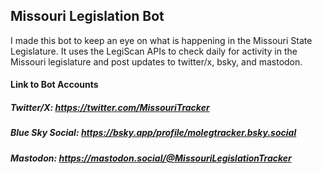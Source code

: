 ## Missouri Legislation Bot
I made this bot to keep an eye on what is happening in the Missouri State Legislature. It uses the LegiScan APIs to check daily for activity in the Missouri legislature and post updates to twitter/x, bsky, and mastodon.
#### Link to Bot Accounts
##### Twitter/X: https://twitter.com/MissouriTracker
##### Blue Sky Social: https://bsky.app/profile/molegtracker.bsky.social
##### Mastodon: https://mastodon.social/@MissouriLegislationTracker
